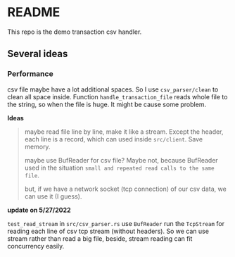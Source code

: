 # README #

This repo is the demo transaction csv handler.

## Several ideas ##

### Performance ###

csv file maybe have a lot additional spaces. So I use `csv_parser/clean` to clean all space inside. Function `handle_transaction_file` reads whole file to the string, so when the file is huge. It might be cause some problem. 

**Ideas**

> maybe read file line by line, make it like a stream. Except the header, each line is a record, which can used inside `src/client`. Save memory.
>
> maybe use BufReader for csv file? Maybe not, because BufReader used in the situation `small and repeated read calls to the same file`. 
>
> but, if we have a network socket (tcp connection) of our csv data, we can use it (I guess).

**update on 5/27/2022**

`test_read_stream` in `src/csv_parser.rs` use `BufReader` run the `TcpStream` for reading each line of csv tcp stream (without headers). So we can use stream rather than read a big file, beside, stream reading can fit concurrency easily.
